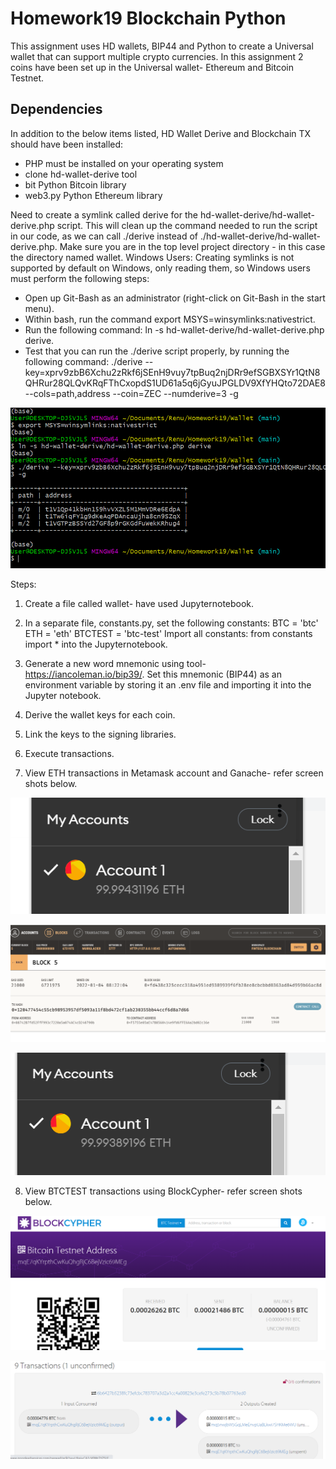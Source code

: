 # Homework19 Blockchain Python
This assignment uses HD wallets, BIP44 and Python to create a Universal wallet that can support multiple crypto currencies. In this assignment 2 coins have been set up in the Universal wallet- Ethereum and Bitcoin Testnet.

## Dependencies
In addition to the below items listed, HD Wallet Derive and Blockchain TX should have been installed:
- PHP must be installed on your operating system
- clone hd-wallet-derive tool
- bit Python Bitcoin library
- web3.py Python Ethereum library

Need to create a symlink called derive for the hd-wallet-derive/hd-wallet-derive.php script. This will clean up the command needed to run the script in our code, as we can call ./derive instead of ./hd-wallet-derive/hd-wallet-derive.php. Make sure you are in the top level project directory - in this case the directory named wallet. Windows Users: Creating symlinks is not supported by default on Windows, only reading them, so Windows users must perform the following steps:
- Open up Git-Bash as an administrator (right-click on Git-Bash in the start menu).
- Within bash, run the command export MSYS=winsymlinks:nativestrict.
- Run the following command: ln -s hd-wallet-derive/hd-wallet-derive.php derive.
- Test that you can run the ./derive script properly, by running the following command:
./derive --key=xprv9zbB6Xchu2zRkf6jSEnH9vuy7tpBuq2njDRr9efSGBXSYr1QtN8QHRur28QLQvKRqFThCxopdS1UD61a5q6jGyuJPGLDV9XfYHQto72DAE8 --cols=path,address --coin=ZEC --numderive=3 -g

![Output](https://github.com/Renumelb/Homework19/blob/main/Images/Link%20wallet.PNG)

Steps:

1. Create a file called wallet- have used Jupyternotebook.

2. In a separate file, constants.py, set the following constants:
BTC = 'btc'
ETH = 'eth'
BTCTEST = 'btc-test'
Import all constants: from constants import * into the Jupyternotebook.

3. Generate a new word mnemonic using tool- https://iancoleman.io/bip39/. Set this mnemonic (BIP44) as an environment variable by storing it an .env file and importing it into the Jupyter notebook.

4. Derive the wallet keys for each coin.

5. Link the keys to the signing libraries.

6. Execute transactions. 

7. View ETH transactions in Metamask account and Ganache- refer screen shots below.

![ETH Metamask Account Balance Before Txn](https://github.com/Renumelb/Homework19/blob/main/Images/Metamask%20Dec%204%20before.PNG)

![ETH Transaction- Ganache](https://github.com/Renumelb/Homework19/blob/main/Images/ETH%20Ganache%20Dec%204%20txn.PNG)

![ETH Metamask Account Balance After Txn](https://github.com/Renumelb/Homework19/blob/main/Images/Metamask%20Dec%204%20after.PNG)

8. View BTCTEST transactions using BlockCypher- refer screen shots below.

![BTC Blockcypher Account Balance After Txn](https://github.com/Renumelb/Homework19/blob/main/Images/Blockcypher%20balance%20Dec%204.PNG)

![BTC Blockcypher Transaction details](https://github.com/Renumelb/Homework19/blob/main/Images/Blockcypher%20BTC%20txn%20Dec%204.PNG)
